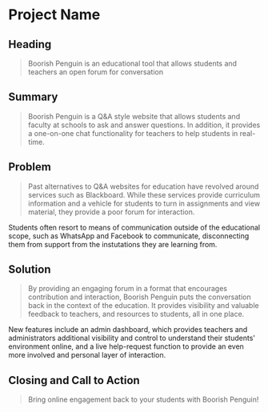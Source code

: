 # Project Name #

<!-- 
> This material was originally posted [here](http://www.quora.com/What-is-Amazons-approach-to-product-development-and-product-management). It is reproduced here for posterities sake.

There is an approach called "working backwards" that is widely used at Amazon. They work backwards from the customer, rather than starting with an idea for a product and trying to bolt customers onto it. While working backwards can be applied to any specific product decision, using this approach is especially important when developing new products or features.

For new initiatives a product manager typically starts by writing an internal press release announcing the finished product. The target audience for the press release is the new/updated product's customers, which can be retail customers or internal users of a tool or technology. Internal press releases are centered around the customer problem, how current solutions (internal or external) fail, and how the new product will blow away existing solutions.

If the benefits listed don't sound very interesting or exciting to customers, then perhaps they're not (and shouldn't be built). Instead, the product manager should keep iterating on the press release until they've come up with benefits that actually sound like benefits. Iterating on a press release is a lot less expensive than iterating on the product itself (and quicker!).

If the press release is more than a page and a half, it is probably too long. Keep it simple. 3-4 sentences for most paragraphs. Cut out the fat. Don't make it into a spec. You can accompany the press release with a FAQ that answers all of the other business or execution questions so the press release can stay focused on what the customer gets. My rule of thumb is that if the press release is hard to write, then the product is probably going to suck. Keep working at it until the outline for each paragraph flows. 

Oh, and I also like to write press-releases in what I call "Oprah-speak" for mainstream consumer products. Imagine you're sitting on Oprah's couch and have just explained the product to her, and then you listen as she explains it to her audience. That's "Oprah-speak", not "Geek-speak".

Once the project moves into development, the press release can be used as a touchstone; a guiding light. The product team can ask themselves, "Are we building what is in the press release?" If they find they're spending time building things that aren't in the press release (overbuilding), they need to ask themselves why. This keeps product development focused on achieving the customer benefits and not building extraneous stuff that takes longer to build, takes resources to maintain, and doesn't provide real customer benefit (at least not enough to warrant inclusion in the press release).
 -->
 
## Heading ##
  > Boorish Penguin is an educational tool that allows students and teachers an open forum for conversation

## Summary ##
  > Boorish Penguin is a Q&A style website that allows students and faculty at schools to ask and answer questions. In addition, it provides a one-on-one chat functionality for teachers to help students in real-time. 

## Problem ##
  > Past alternatives to Q&A websites for education have revolved around services such as Blackboard. While these services provide curriculum information and a vehicle for students to turn in assignments and view material, they provide a poor forum for interaction. 

  Students often resort to means of communication outside of the educational scope, such as WhatsApp and Facebook to communicate, disconnecting them from support from the instutations they are learning from. 

## Solution ##
  > By providing an engaging forum in a format that encourages contribution and interaction, Boorish Penguin puts the conversation back in the context of the education. It provides visibility and valuable feedback to teachers, and resources to students, all in one place.

  New features include an admin dashboard, which provides teachers and administrators additional visibility and control to understand their students' environment online, and a live help-request function to provide an even more involved and personal layer of interaction.

## Closing and Call to Action ##
  > Bring online engagement back to your students with Boorish Penguin!